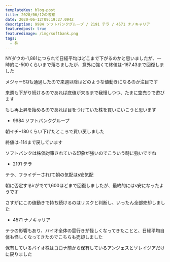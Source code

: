 ```yaml
---
templateKey: blog-post
title: 2020/06/12の考察
date: 2020-06-12T09:19:27.094Z
description: 9984 ソフトバンクグループ / 2191 テラ / 4571 ナノキャリア
featuredpost: true
featuredimage: /img/softbank.png
tags:
  - 株
---
```

NYダウの-1,861につられて日経平均はどこまで下がるのかと思いましたが、一時的に-500くらいまで落ちましたが、意外に強くて終値は-167.43まで回復しました

メジャーSQも通過したので来週以降はどのような値動きになるのか注目です

来週も下がり続けるのであれば底値が来るまで我慢しつつ、たまに空売りで遊びます

もし再上昇を始めるのであれば目をつけていた株を買いにいこうと思います

* 9984 ソフトバンクグループ

朝イチ−180くらい下げたところで買い戻しました

終値は-114まで戻しています

ソフトバンクは株価対策されている印象が強いのでこういう時に強いですね

* 2191 テラ

テラ、フライデーされtて朝の気配はs安気配

朝に否定するirがでて1,600ほどまで回復しましたが、最終的にはs安になったようです

さすがにこの値動きで持ち続けるのはリスクと判断し、いったん全部売却しました

* 4571 ナノキャリア

テラの影響もあり、バイオ全体の雲行きが怪しくなってきたことと、日経平均自体も怪しくなってきたのでこちらも売却しました

保有しているバイオ株はコロナ前から保有しているアンジェスとソレイジアだけに戻りました